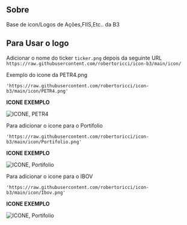 ## Sobre

Base de icon/Logos de Ações,FIIS,Etc.. da B3

## Para Usar o logo

Adicionar o nome do ticker `ticker.png` depois da seguinte URL
```https://raw.githubusercontent.com/robertoricci/icon-b3/main/icon/```


Exemplo do icone da PETR4.png
```
'https://raw.githubusercontent.com/robertoricci/icon-b3/main/icon/PETR4.png'
```

**ICONE EXEMPLO**

![ICONE, PETR4](https://raw.githubusercontent.com/thefintz/icon-b3/main/icon/PETR4.png)


Para adicionar o icone para o Portifolio

```
'https://raw.githubusercontent.com/robertoricci/icon-b3/main/icon/Portifolio.png'
```

**ICONE EXEMPLO**

![ICONE, Portifolio](https://raw.githubusercontent.com/robertoricci/icon-b3/main/icon/Portifolio.png)


Para adicionar o icone para o IBOV

```
'https://raw.githubusercontent.com/robertoricci/icon-b3/main/icon/Ibov.png'
```

**ICONE EXEMPLO**

![ICONE, Portifolio](https://raw.githubusercontent.com/robertoricci/icon-b3/main/icon/Ibov.png)